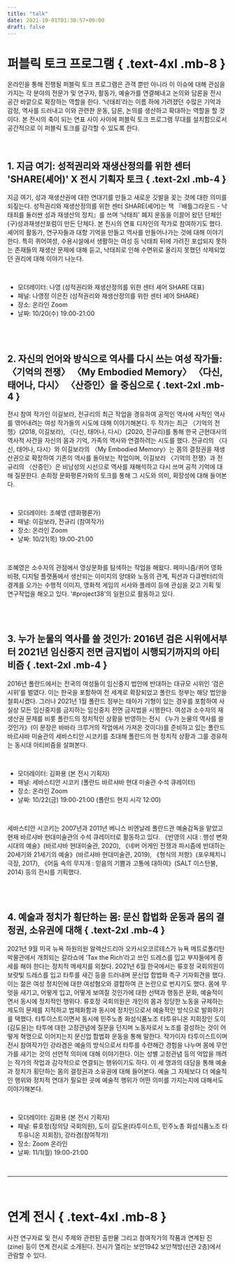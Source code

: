 ```yaml
---
title: "talk"
date: 2021-10-01T01:30:57+09:00
draft: false
---
```


# 퍼블릭 토크 프로그램 { .text-4xl .mb-8 }

온라인을 통해 진행될 퍼블릭 토크 프로그램은 관객 뿐만 아니라 이 이슈에 대해 관심을 가지는 각 분야의 전문가 및 연구자, 활동가, 예술가를 연결해내고 논의와 담론을 전시 공간 바깥으로 확장하는 역할을 한다. ‘낙태죄’라는 이름 하에 가려졌던 수많은 기억과 감정, 역사를 드러내고 이와 관련한 운동, 담론, 논의를 생산하고 확대하는 역할을 할 것이다. 본 전시의 축이 되는 연표 사이 사이에 퍼블릭 토크 프로그램 무대를 설치함으로서 공간적으로 이 퍼블릭 토크를 감각할 수 있도록 한다.

<br/>

## 1. 지금 여기: 성적권리와 재생산정의를 위한 센터 'SHARE(셰어)' X 전시 기획자 토크 { .text-2xl .mb-4 }

지금 여기, 성과 재생산권에 대한 연대기를 만들고 새로운 깃발을 꽂는 것에 대한 의미를 되짚는다. 성적권리와 재생산정의를 위한 센터 SHARE(셰어)는 책 『배틀그라운드 - 낙태죄를 둘러싼 성과 재생산의 정치』를 쓰며 ‘낙태죄' 폐지 운동을 이끌어 왔던 단체인 (구)성과재생산포럼이 만든 단체다. 본 전시의 연표 디자인의 작가로 참여하기도 했다. 셰어의 활동가, 연구자들과 대항 기억을 만들고 역사를 만들어나가는 것에 대해 이야기한다. 특히 퀴어여성, 수용시설에서 생활하는 여성 등 낙태죄 뒤에 가려진 포섭되지 못하는 존재들의 재생산 문제에 대해 듣고, 낙태죄로 인해 수면위로 올리지 못했던 삭제되었던 권리에 대해 이야기 나눈다.

<br/>

 - 모더레이터: 나영 (성적권리와 재생산정의를 위한 센터 셰어 SHARE 대표)
 - 패널: 나영정 이은진 (성적권리와 재생산정의를 위한 센터 셰어 SHARE)
 - 장소: 온라인 Zoom
 - 날짜:  10/20(수) 19:00-21:00

<br/>

<br/>

## 2. 자신의 언어와 방식으로 역사를 다시 쓰는 여성 작가들:  〈기억의 전쟁〉 〈My Embodied Memory〉  〈다신, 태어나, 다시〉  〈산증인〉을 중심으로 { .text-2xl .mb-4 }

전시 참여 작가인 이길보라, 전규리의 최근 작업을 경유하여 공적인 역사에 사적인 역사를 엮어내려는 여성 작가들의 시도에 대해 이야기해본다. 두 작가는 최근 〈기억의 전쟁〉(2018, 이길보라), 〈다신, 태어나, 다시〉(2020, 전규리)를 통해 한국 근현대사의 역사적 사건을 자신의 몸과 기억, 가족의 역사와 연결하려는 시도를 했다. 전규리의 〈다신, 태어나, 다시〉와 이길보라의 〈My Embodied Memory〉는 몸의 결정권을 재생산권으로 확장하여 기존의 역사를 돌아보는 작업이며, 이길보라 〈기억의 전쟁〉과 전규리의 〈산증인〉은 비남성의 시선으로 역사를 재해석하고 다시 쓰며 공적 기억에 대해 질문한다. 손희정 문화평론가와의 토크를 통해 그 시도와 의미, 확장성에 대해 들어본다.

<br/>

 - 모더레이터: 조혜영 (영화평론가)
 - 패널: 이길보라, 전규리 (참여작가)
 - 장소: 온라인 Zoom
 - 날짜: 10/21(목) 19:00-21:00

<br/>

조혜영은 소수자의 관점에서 영상문화를 탐색하는 작업을 해왔다. 페미니즘/퀴어 영화비평, 디지털 플랫폼에서 생산되는 이미지의 양태와 노동의 관계, 픽션과 다큐멘터리의 경계를 오가는 수행적 이미지, 영화적 게임의 서사와 플레이 등에 관심을 갖고 기획 및 연구작업을 해오고 있다. '#project38'의 일원으로 활동하고 있다.

<br/>

<br/>

## 3. 누가 눈물의 역사를 쓸 것인가: 2016년 검은 시위에서부터 2021년 임신중지 전면 금지법이 시행되기까지의 아티비즘 { .text-2xl .mb-4 }

2016년 폴란드에서는 전국의 여성들이 임신중지 법안에 반대하는 대규모 시위인 ‘검은 시위’를 벌였다. 이는 한국을 포함하여 전 세계로 확장되었고 폴란드 정부는 해당 법안을 철회시켰다. 그러나 2021년 1월 폴란드 정부는 태아가 기형이 있는 경우를 포함하여 사실상 모든 임신중지를 금지하는 임신중지 전면 금지법을 시행한다. 여성과 소수자의 재생산권 문제를 비롯 폴란드의 정치적인 상황을 반영하는 전시 《누가 눈물의 역사를 쓸 것인가》(이 문장은 바바라 크루거의 작업에서 가져온 것이다)를 준비하고 있는 폴란드 바르샤바 미술관의 세바스티안 시코키를 초대해 폴란드의 현 정치적 상황과 그를 경유하는 동시대 아티비즘을 살펴본다.

<br/>

 - 모더레이터: 김화용 (본 전시 기획자)
 - 패널:  세바스티안 시코키 (폴란드 바르샤바 현대 미술관 수석 큐레이터)
 - 장소: 온라인 Zoom
 - 날짜: 10/22(금) 19:00-21:00 (폴란드 현지 시각 12:00)

<br/>

세바스티안 시코키는 2007년과 2011년 베니스 비엔날레 폴란드관 예술감독을 맡았고 현재 바르샤바 현대미술관의 수석 큐레이터로 활동하고 있다. 《반영의 시대 : 행성 변화 시대의 예술》(바르샤바 현대미술관, 2020), 《네버 어게인 전쟁과 파시즘에 반대하는 20세기와 21세기의 예술》(바르샤바 현대미술관, 2019), 《형식의 저항》(포우체치니 극장, 2017), 《어둠 속의 무지개 : 믿음의 기쁨과 고통에 대하여》(SALT 이스탄불, 2014) 등의 전시를 기획했다.

<br/>
<br/>

## 4. 예술과 정치가 횡단하는 몸: 문신 합법화 운동과 몸의 결정권, 소유권에 대해 { .text-2xl .mb-4 }

2021년 9월 미국 뉴욕 하원의원 알렉산드리아 오카시오코르테스가 뉴욕 메트로폴리탄 박물관에서 개최되는 갈라쇼에 ‘Tax the Rich’라고 쓰인 드레스를 입고 부자들에게 증세를 해야 한다는 정치적 메세지를 외쳤다. 2021년 6월 한국에서는 류호정 국회의원이 보랏빛 드레스를 입고 타투를 새긴 등을 드러내며 문신업 합법화 촉구 기자회견을 했다. 이는 젊은 여성 정치인에 대한 여성혐오와 결합하여 큰 논란으로 번지기도 했다. 몸에 무엇을 새기고, 어떻게 입고, 어떻게 보여질 것인가에 대한 선택과 행동은 문화, 예술적이면서 동시에 정치적인 행위다.
류호정 국회의원은 개인의 몸과 정당한 노동을 규제하는 제도의 문제를 지적하고 법제화함과 동시에 정치인으로서 예술적인 방식으로 발화하기를 택했다. 타투이스트이면서 동시에 민주노총 화섬식품노조 타투유니온 지회장인 도이(김도윤)는 타투에 대한 고정관념에 질문을 던지며 노동자로서 노조를 결성하는 것이 어떻게 혁명으로 이어지는지 문신업 합법화 운동을 통해 말한다. 작가이자 타투이스트이며 전시 참여작가인 강라겸은 예술의 방식으로서 타투를 수련해간 경험을 나누며 몸에 무언가를 새기는 것의 선언적 의미에 대해 이야기한다. 이는 성별 고정관념 등의 억압을 깨려는 작가의 작업과 감각적으로 연결되는 행위이기도 하다. 이 세 명과의 대담을 통해 예술과 정치가 횡단하는 몸의 결정권과 소유권에 대해 들어본다. 예술 그 자체보다 더 예술적인 행위와 정치적 연대가 필요한 곳에 예술적 행위가 어떤 의미를 가지는지에 대해서도 이야기해본다.

<br/>

 - 모더레이터: 김화용 (본 전시 기획자)
 - 패널: 류호정(정의당 국회의원), 도이 김도윤(타투이스트, 민주노총 화섬식품노조 타투유니온 지회장), 강라겸(참여작가)
 - 장소: Zoom 온라인
 - 날짜: 11/1(월) 19:00-21:00

<br/>

----

<br/>

# 연계 전시 { .text-4xl .mb-8 }

사전 연구자료 및 전시 주제와 관련된 출판물 그리고 참여작가의 작품과 연계된 진(zine) 등이 연계 전시로 소개된다. 전시가 열리는 보안1942 보안책방(신관 2층)에서 관람할 수 있다.
